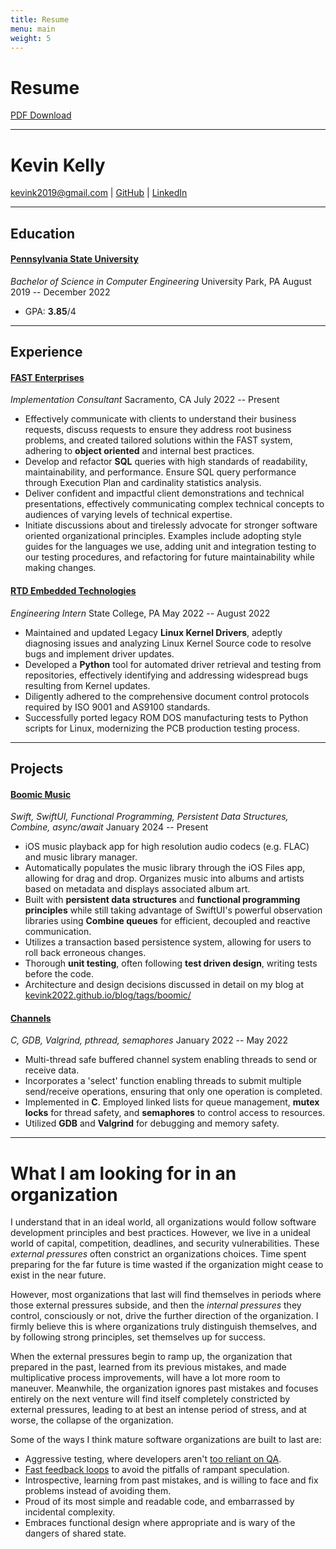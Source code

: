 ```yaml
---
title: Resume
menu: main
weight: 5
---
```

# Resume
[PDF Download](/blog/docs/resume.pdf)

---
# Kevin Kelly
[kevink2019@gmail.com](mailto:kevink2019@gmail.com) | [GitHub](https://github.com/kevink2022) | [LinkedIn](https://www.linkedin.com/in/kevink2019/)

---
## Education
#### [Pennsylvania State University](https://bulletins.psu.edu/undergraduate/colleges/engineering/computer-engineering-bs/)
*Bachelor of Science in Computer Engineering*
University Park, PA
August 2019 -- December 2022
- GPA: **3.85**/4

---
## Experience
#### [FAST Enterprises](https://www.fastenterprises.com/)
*Implementation Consultant*
Sacramento, CA
July 2022 -- Present
- Effectively communicate with clients to understand their business requests, discuss requests to ensure they address root business problems, and created tailored solutions within the FAST system, adhering to **object oriented** and internal best practices.
- Develop and refactor **SQL** queries with high standards of readability, maintainability, and performance. Ensure SQL query performance through Execution Plan and cardinality statistics analysis.
- Deliver confident and impactful client demonstrations and technical presentations, effectively communicating complex technical concepts to audiences of varying levels of technical expertise.
- Initiate discussions about and tirelessly advocate for stronger software oriented organizational principles. Examples include adopting style guides for the languages we use, adding unit and integration testing to our testing procedures, and refactoring for future maintainability while making changes.
#### [RTD Embedded Technologies](https://www.rtd.com/)
*Engineering Intern*
State College, PA
May 2022 -- August 2022
- Maintained and updated Legacy **Linux Kernel Drivers**, adeptly diagnosing issues and analyzing Linux Kernel Source code to resolve bugs and implement driver updates.
- Developed a **Python** tool for automated driver retrieval and testing from repositories, effectively identifying and addressing widespread bugs resulting from Kernel updates.
- Diligently adhered to the comprehensive document control protocols required by ISO 9001 and AS9100 standards.
- Successfully ported legacy ROM DOS manufacturing tests to Python scripts for Linux, modernizing the PCB production testing process. 

---
## Projects
#### [Boomic Music](https://github.com/kevink2022/Boomic)
*Swift, SwiftUI, Functional Programming, Persistent Data Structures, Combine, async/await*
January 2024 -- Present
- iOS music playback app for high resolution audio codecs (e.g. FLAC) and music library manager.
- Automatically populates the music library through the iOS Files app, allowing for drag and drop. Organizes music into albums and artists based on metadata and displays associated album art.
- Built with **persistent data structures** and **functional programming principles** while still taking advantage of SwiftUI's powerful observation libraries using **Combine queues** for efficient, decoupled and reactive communication.
- Utilizes a transaction based persistence system, allowing for users to roll back erroneous changes.
- Thorough **unit testing**, often following **test driven design**, writing tests before the code.
- Architecture and design decisions discussed in detail on my blog at [kevink2022.github.io/blog/tags/boomic/](/blog/tags/boomic/)
#### [Channels](https://github.com/kevink2022/channels)
*C, GDB, Valgrind, pthread, semaphores*
January 2022 -- May 2022
- Multi-thread safe buffered channel system enabling threads to send or receive data. 
- Incorporates a 'select' function enabling threads to submit multiple send/receive operations, ensuring that only one operation is completed.
- Implemented in **C**. Employed linked lists for queue management, **mutex locks** for thread safety, and **semaphores** to control access to resources. 
- Utilized **GDB** and **Valgrind** for debugging and memory safety.

---
# What I am looking for in an organization
I understand that in an ideal world, all organizations would follow software development principles and best practices. However, we live in a unideal world of capital, competition, deadlines, and security vulnerabilities. These *external pressures* often constrict an organizations choices. Time spent preparing for the far future is time wasted if the organization might cease to exist in the near future.

However, most organizations that last will find themselves in periods where those external pressures subside, and then the *internal pressures* they control, consciously or not, drive the further direction of the organization. I firmly believe this is where organizations truly distinguish themselves, and by following strong principles, set themselves up for success. 

When the external pressures begin to ramp up, the organization that prepared in the past, learned from its previous mistakes, and made multiplicative process improvements, will have a lot more room to maneuver. Meanwhile, the organization ignores past mistakes and focuses entirely on the next venture will find itself completely constricted by external pressures, leading to at best an intense period of stress, and at worse, the collapse of the organization.

Some of the ways I think mature software organizations are built to last are:
- Aggressive testing, where developers aren't [too reliant on QA](/blog/learning/better_testing_worse_quality).
- [Fast feedback loops](https://youtu.be/r2BFTXBundQ?t=503&si=QBm-rZdg97pn_Y2o) to avoid the pitfalls of rampant speculation.
- Introspective, learning from past mistakes, and is willing to face and fix problems instead of avoiding them.
- Proud of its most simple and readable code, and embarrassed by incidental complexity.
- Embraces functional design where appropriate and is wary of the dangers of shared state.